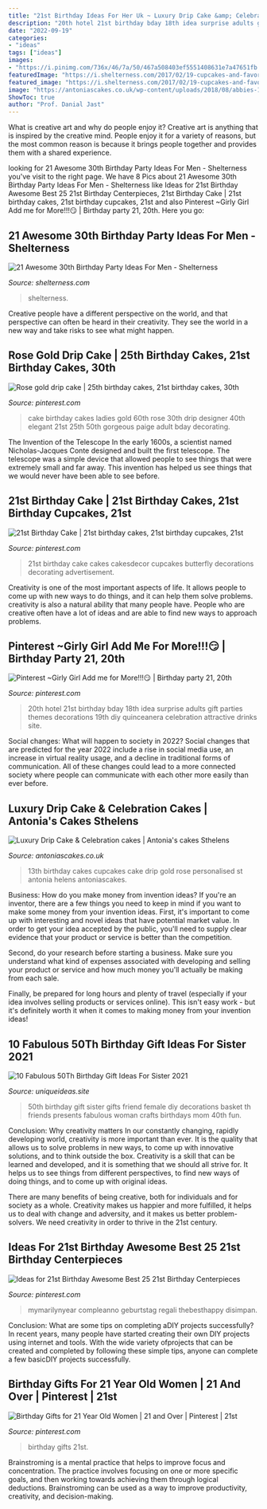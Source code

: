 ```yaml
---
title: "21st Birthday Ideas For Her Uk ~ Luxury Drip Cake &amp; Celebration Cakes"
description: "20th hotel 21st birthday bday 18th idea surprise adults gift parties themes decorations 19th diy quinceanera celebration attractive drinks site"
date: "2022-09-19"
categories:
- "ideas"
tags: ["ideas"]
images:
- "https://i.pinimg.com/736x/46/7a/50/467a508403ef5551408631e7a47651fb.jpg"
featuredImage: "https://i.shelterness.com/2017/02/19-cupcakes-and-favorite-beer-instead-of-a-birthday-cake.jpg"
featured_image: "https://i.shelterness.com/2017/02/19-cupcakes-and-favorite-beer-instead-of-a-birthday-cake.jpg"
image: "https://antoniascakes.co.uk/wp-content/uploads/2018/08/abbies-13th-600x600.png"
ShowToc: true
author: "Prof. Danial Jast"
---
```



What is creative art and why do people enjoy it?
Creative art is anything that is inspired by the creative mind. People enjoy it for a variety of reasons, but the most common reason is because it brings people together and provides them with a shared experience.

	

		
looking for 21 Awesome 30th Birthday Party Ideas For Men - Shelterness you've visit to the right page. We have 8 Pics about 21 Awesome 30th Birthday Party Ideas For Men - Shelterness like Ideas for 21st Birthday Awesome Best 25 21st Birthday Centerpieces, 21st Birthday Cake | 21st birthday cakes, 21st birthday cupcakes, 21st and also Pinterest ~Girly Girl Add me for More!!!😏 | Birthday party 21, 20th. Here you go:
		
    
## 21 Awesome 30th Birthday Party Ideas For Men - Shelterness

<img loading=lazy src="https://i.shelterness.com/2017/02/19-cupcakes-and-favorite-beer-instead-of-a-birthday-cake.jpg" onerror="this.onerror=null;this.src='https://tse3.mm.bing.net/th?id=OIP.J8x-agjspB3_SHws4XPtYwHaKf&amp;pid=15.1';" alt="21 Awesome 30th Birthday Party Ideas For Men - Shelterness">

_Source: shelterness.com_

>shelterness. 

	

Creative people have a different perspective on the world, and that perspective can often be heard in their creativity. They see the world in a new way and take risks to see what might happen.

    
## Rose Gold Drip Cake | 25th Birthday Cakes, 21st Birthday Cakes, 30th

<img loading=lazy src="https://i.pinimg.com/736x/d3/83/a3/d383a305c7edd910efc118504b307bee.jpg" onerror="this.onerror=null;this.src='https://tse1.mm.bing.net/th?id=OIP.vyYM5rUIbcoO8OkWRXwwWwHaJ3&amp;pid=15.1';" alt="Rose gold drip cake | 25th birthday cakes, 21st birthday cakes, 30th">

_Source: pinterest.com_

>cake birthday cakes ladies gold 60th rose 30th drip designer 40th elegant 21st 25th 50th gorgeous paige adult bday decorating. 

	

The Invention of the Telescope
In the early 1600s, a scientist named Nicholas-Jacques Conte designed and built the first telescope. The telescope was a simple device that allowed people to see things that were extremely small and far away. This invention has helped us see things that we would never have been able to see before.

    
## 21st Birthday Cake | 21st Birthday Cakes, 21st Birthday Cupcakes, 21st

<img loading=lazy src="https://i.pinimg.com/736x/46/7a/50/467a508403ef5551408631e7a47651fb.jpg" onerror="this.onerror=null;this.src='https://tse1.mm.bing.net/th?id=OIP.o08547aNM9714wFGMGr3SAHaJ4&amp;pid=15.1';" alt="21st Birthday Cake | 21st birthday cakes, 21st birthday cupcakes, 21st">

_Source: pinterest.com_

>21st birthday cake cakes cakesdecor cupcakes butterfly decorations decorating advertisement. 

	

Creativity is one of the most important aspects of life. It allows people to come up with new ways to do things, and it can help them solve problems. creativity is also a natural ability that many people have. People who are creative often have a lot of ideas and are able to find new ways to approach problems.

    
## Pinterest ~Girly Girl Add Me For More!!!😏 | Birthday Party 21, 20th

<img loading=lazy src="https://i.pinimg.com/736x/9f/c0/14/9fc0146b7192cb4c0f140928456ffc92.jpg" onerror="this.onerror=null;this.src='https://tse1.mm.bing.net/th?id=OIP.uEjryfZEXem0TXCYhFiVhAHaNL&amp;pid=15.1';" alt="Pinterest ~Girly Girl Add me for More!!!😏 | Birthday party 21, 20th">

_Source: pinterest.com_

>20th hotel 21st birthday bday 18th idea surprise adults gift parties themes decorations 19th diy quinceanera celebration attractive drinks site. 

	

Social changes: What will happen to society in 2022?
Social changes that are predicted for the year 2022 include a rise in social media use, an increase in virtual reality usage, and a decline in traditional forms of communication. All of these changes could lead to a more connected society where people can communicate with each other more easily than ever before.

    
## Luxury Drip Cake &amp; Celebration Cakes | Antonia&#039;s Cakes Sthelens

<img loading=lazy src="https://antoniascakes.co.uk/wp-content/uploads/2018/08/abbies-13th-600x600.png" onerror="this.onerror=null;this.src='https://tse4.mm.bing.net/th?id=OIP.lmWHcHXaZYDlUii3ixSrJAHaHa&amp;pid=15.1';" alt="Luxury Drip Cake &amp; Celebration cakes | Antonia&#039;s cakes Sthelens">

_Source: antoniascakes.co.uk_

>13th birthday cakes cupcakes cake drip gold rose personalised st antonia helens antoniascakes. 

	

Business: How do you make money from invention ideas?
If you're an inventor, there are a few things you need to keep in mind if you want to make some money from your invention ideas. 
First, it's important to come up with interesting and novel ideas that have potential market value. In order to get your idea accepted by the public, you'll need to supply clear evidence that your product or service is better than the competition.

Second, do your research before starting a business. Make sure you understand what kind of expenses associated with developing and selling your product or service and how much money you'll actually be making from each sale.

Finally, be prepared for long hours and plenty of travel (especially if your idea involves selling products or services online). This isn't easy work - but it's definitely worth it when it comes to making money from your invention ideas!

    
## 10 Fabulous 50Th Birthday Gift Ideas For Sister 2021

<img loading=lazy src="https://www.uniqueideas.site/wp-content/uploads/made-this-for-my-friends-50th-birthday-diy-crafts.jpg" onerror="this.onerror=null;this.src='https://tse4.mm.bing.net/th?id=OIP.RPflCfdHyVA2A5MiecgypgHaJ4&amp;pid=15.1';" alt="10 Fabulous 50Th Birthday Gift Ideas For Sister 2021">

_Source: uniqueideas.site_

>50th birthday gift sister gifts friend female diy decorations basket th friends presents fabulous woman crafts birthdays mom 40th fun. 

	

Conclusion: Why creativity matters
In our constantly changing, rapidly developing world, creativity is more important than ever. It is the quality that allows us to solve problems in new ways, to come up with innovative solutions, and to think outside the box.
Creativity is a skill that can be learned and developed, and it is something that we should all strive for. It helps us to see things from different perspectives, to find new ways of doing things, and to come up with original ideas.

There are many benefits of being creative, both for individuals and for society as a whole. Creativity makes us happier and more fulfilled, it helps us to deal with change and adversity, and it makes us better problem-solvers. We need creativity in order to thrive in the 21st century.

    
## Ideas For 21st Birthday Awesome Best 25 21st Birthday Centerpieces

<img loading=lazy src="https://i.pinimg.com/736x/eb/94/e1/eb94e110cf584f2a03e46111c89bf575.jpg" onerror="this.onerror=null;this.src='https://tse1.mm.bing.net/th?id=OIP.T-6zASm40j-ajm0yF4EHHgHaJ3&amp;pid=15.1';" alt="Ideas for 21st Birthday Awesome Best 25 21st Birthday Centerpieces">

_Source: pinterest.com_

>mymarilynyear compleanno geburtstag regali thebesthappy disimpan. 

	

Conclusion: What are some tips on completing aDIY projects successfully?
In recent years, many people have started creating their own DIY projects using internet and tools. With the wide variety ofprojects that can be created and completed by following these simple tips, anyone can complete a few basicDIY projects successfully.

    
## Birthday Gifts For 21 Year Old Women | 21 And Over | Pinterest | 21st

<img loading=lazy src="https://i.pinimg.com/736x/51/52/81/5152817caa7c8d4d925bf5a9427e2f70--birthday-basket-st-birthday-gifts.jpg?b=t" onerror="this.onerror=null;this.src='https://tse4.mm.bing.net/th?id=OIP.iT6TZTpe6UDXW23Kt9YgYwHaJ4&amp;pid=15.1';" alt="Birthday Gifts for 21 Year Old Women | 21 and Over | Pinterest | 21st">

_Source: pinterest.com_

>birthday gifts 21st. 

	

Brainstroming is a mental practice that helps to improve focus and concentration. The practice involves focusing on one or more specific goals, and then working towards achieving them through logical deductions. Brainstroming can be used as a way to improve productivity, creativity, and decision-making.

